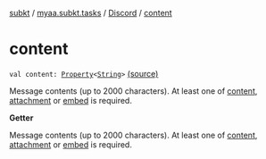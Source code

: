 [subkt](../../index.md) / [myaa.subkt.tasks](../index.md) / [Discord](index.md) / [content](./content.md)

# content

`val content: `[`Property`](https://docs.gradle.org/current/javadoc/org/gradle/api/provider/Property.html)`<`[`String`](https://kotlinlang.org/api/latest/jvm/stdlib/kotlin/-string/index.html)`>` [(source)](https://github.com/Myaamori/SubKt/blob/0.1.13/src/main/kotlin/myaa/subkt/tasks/discordtask.kt#L412)

Message contents (up to 2000 characters). At least one of [content](./content.md), [attachment](attachment.md)
or [embed](embed.md) is required.

**Getter**

Message contents (up to 2000 characters). At least one of [content](./content.md), [attachment](attachment.md)
or [embed](embed.md) is required.

